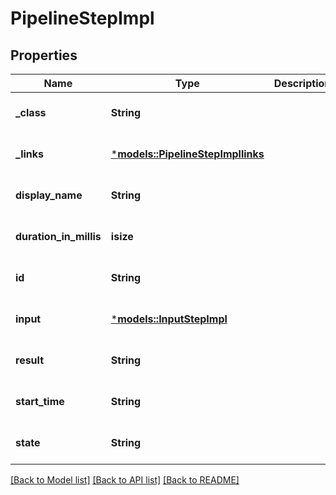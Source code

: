 # PipelineStepImpl

## Properties
Name | Type | Description | Notes
------------ | ------------- | ------------- | -------------
**_class** | **String** |  | [optional] [default to None]
**_links** | [***models::PipelineStepImpllinks**](PipelineStepImpllinks.md) |  | [optional] [default to None]
**display_name** | **String** |  | [optional] [default to None]
**duration_in_millis** | **isize** |  | [optional] [default to None]
**id** | **String** |  | [optional] [default to None]
**input** | [***models::InputStepImpl**](InputStepImpl.md) |  | [optional] [default to None]
**result** | **String** |  | [optional] [default to None]
**start_time** | **String** |  | [optional] [default to None]
**state** | **String** |  | [optional] [default to None]

[[Back to Model list]](../README.md#documentation-for-models) [[Back to API list]](../README.md#documentation-for-api-endpoints) [[Back to README]](../README.md)


